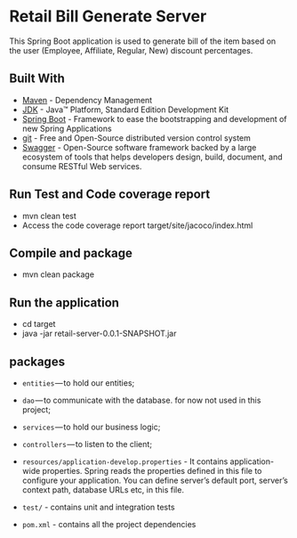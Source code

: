 # Retail Bill Generate Server

This Spring Boot application is used to generate bill of the item based on the user (Employee, Affiliate, Regular, New) discount percentages.

## Built With

* [Maven](https://maven.apache.org/) - Dependency Management
* [JDK](http://www.oracle.com/technetwork/java/javase/downloads/jdk8-downloads-2133151.html) - Java™ Platform, Standard Edition Development Kit 
* [Spring Boot](https://spring.io/projects/spring-boot) - Framework to ease the bootstrapping and development of new Spring Applications
* [git](https://git-scm.com/) - Free and Open-Source distributed version control system
* [Swagger](https://swagger.io/) - Open-Source software framework backed by a large ecosystem of tools that helps developers design, build, document, and consume RESTful Web services.

## Run Test and Code coverage report

- mvn clean test
- Access the code coverage report target/site/jacoco/index.html

## Compile and package

- mvn clean package

## Run the application

- cd target
- java -jar retail-server-0.0.1-SNAPSHOT.jar

## packages

- `entities` — to hold our entities;
- `dao` — to communicate with the database. for now not used in this project;
- `services` — to hold our business logic;
- `controllers` — to listen to the client;

- `resources/application-develop.properties` - It contains application-wide properties. Spring reads the properties defined in this file to configure your application. You can define server’s default port, server’s context path, database URLs etc, in this file.

- `test/` - contains unit and integration tests

- `pom.xml` - contains all the project dependencies
